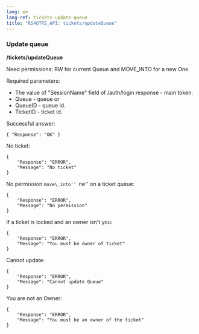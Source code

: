 ```yaml
---
lang: en
lang-ref: tickets-update-queue
title: "RS4OTRS_API: tickets/updateQueue"
---
```


### Update queue

**/tickets/updateQueue**

Need permissions: RW for current Queue and MOVE\_INTO for a new One.

Required parameters:

- The value of "SessionName" field of /auth/login response - main token.
- Queue - queue or
- QueueID - queue id.
- TicketID - ticket id.

Successful answer:

```
{ "Response": "OK" }
```

No ticket:

```
{
    "Response": "ERROR",
    "Message": "No ticket"
}
```

No permission ``move\_into'' ``rw'' on a ticket queue:

```
{
    "Response": "ERROR",
    "Message": "No permission"
}
```

If a ticket is locked and an owner isn't you:

```
{
    "Response": "ERROR",
    "Message": "You must be owner of ticket"
}
```

Cannot update:

```
{
    "Response": "ERROR",
    "Message": "Cannot update Queue"
}
```

You are not an Owner:

```
{
    "Response": "ERROR",
    "Message": "You must be an owner of the ticket"
}
```
